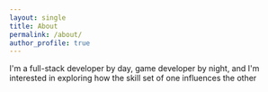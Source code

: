 ```yaml
---
layout: single
title: About
permalink: /about/
author_profile: true
---
```


I'm a full-stack developer by day, game developer by night, and I'm interested in exploring how the skill set of one influences the other
